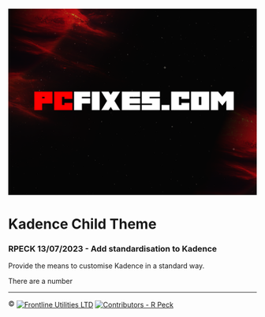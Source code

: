 ![PCFixes.com Kadence Child Theme](screenshot.png)

# Kadence Child Theme
### RPECK 13/07/2023 - Add standardisation to Kadence

Provide the means to customise Kadence in a standard way.

There are a number


---

:copyright: <a href="http://www.frontlineutilities.co.uk" align="absmiddle"><img src="https://i.imgur.com/xwejn02.jpg" height="22" align="absmiddle" title="Frontline Utilities LTD"  /></a> <a href="http://github.com/richpeck" align="absmiddle" ><img src="https://avatars0.githubusercontent.com/u/1104431" height="22" align="absmiddle" title="Contributors - R Peck" /></a>